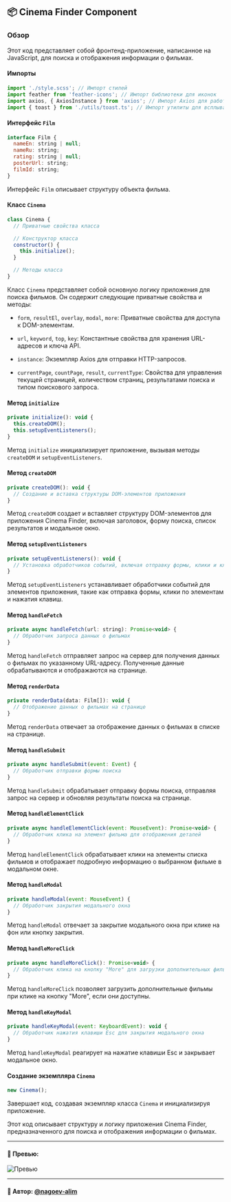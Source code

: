 ## 📦 Cinema Finder  Component

### Обзор
Этот код представляет собой фронтенд-приложение, написанное на JavaScript, для поиска и отображения информации о фильмах.

#### Импорты

```javascript
import './style.scss'; // Импорт стилей
import feather from 'feather-icons'; // Импорт библиотеки для иконок
import axios, { AxiosInstance } from 'axios'; // Импорт Axios для работы с HTTP-запросами
import { toast } from './utils/toast.ts'; // Импорт утилиты для всплывающих уведомлений
```

#### Интерфейс `Film`

```javascript
interface Film {
  nameEn: string | null;
  nameRu: string;
  rating: string | null;
  posterUrl: string;
  filmId: string;
}
```

Интерфейс `Film` описывает структуру объекта фильма.

#### Класс `Cinema`

```javascript
class Cinema {
  // Приватные свойства класса

  // Конструктор класса
  constructor() {
    this.initialize();
  }

  // Методы класса
}
```

Класс `Cinema` представляет собой основную логику приложения для поиска фильмов. Он содержит следующие приватные свойства и методы:

- `form`, `resultEl`, `overlay`, `modal`, `more`: Приватные свойства для доступа к DOM-элементам.

- `url`, `keyword`, `top`, `key`: Константные свойства для хранения URL-адресов и ключа API.

- `instance`: Экземпляр Axios для отправки HTTP-запросов.

- `currentPage`, `countPage`, `result`, `currentType`: Свойства для управления текущей страницей, количеством страниц, результатами поиска и типом поискового запроса.

#### Метод `initialize`

```javascript
private initialize(): void {
  this.createDOM();
  this.setupEventListeners();
}
```

Метод `initialize` инициализирует приложение, вызывая методы `createDOM` и `setupEventListeners`.

#### Метод `createDOM`

```javascript
private createDOM(): void {
  // Создание и вставка структуры DOM-элементов приложения
}
```

Метод `createDOM` создает и вставляет структуру DOM-элементов для приложения Cinema Finder, включая заголовок, форму поиска, список результатов и модальное окно.

#### Метод `setupEventListeners`

```javascript
private setupEventListeners(): void {
  // Установка обработчиков событий, включая отправку формы, клики и клавиши
}
```

Метод `setupEventListeners` устанавливает обработчики событий для элементов приложения, такие как отправка формы, клики по элементам и нажатия клавиш.

#### Метод `handleFetch`

```javascript
private async handleFetch(url: string): Promise<void> {
  // Обработчик запроса данных о фильмах
}
```

Метод `handleFetch` отправляет запрос на сервер для получения данных о фильмах по указанному URL-адресу. Полученные данные обрабатываются и отображаются на странице.

#### Метод `renderData`

```javascript
private renderData(data: Film[]): void {
  // Отображение данных о фильмах на странице
}
```

Метод `renderData` отвечает за отображение данных о фильмах в списке на странице.

#### Метод `handleSubmit`

```javascript
private async handleSubmit(event: Event) {
  // Обработчик отправки формы поиска
}
```

Метод `handleSubmit` обрабатывает отправку формы поиска, отправляя запрос на сервер и обновляя результаты поиска на странице.

#### Метод `handleElementClick`

```javascript
private async handleElementClick(event: MouseEvent): Promise<void> {
  // Обработчик клика на элемент фильма для отображения деталей
}
```

Метод `handleElementClick` обрабатывает клики на элементы списка фильмов и отображает подробную информацию о выбранном фильме в модальном окне.

#### Метод `handleModal`

```javascript
private handleModal(event: MouseEvent) {
  // Обработчик закрытия модального окна
}
```

Метод `handleModal` отвечает за закрытие модального окна при клике на фон или кнопку закрытия.

#### Метод `handleMoreClick`

```javascript
private async handleMoreClick(): Promise<void> {
  // Обработчик клика на кнопку "More" для загрузки дополнительных фильмов
}
```

Метод `handleMoreClick` позволяет загрузить дополнительные фильмы при клике на кнопку "More", если они доступны.

#### Метод `handleKeyModal`

```javascript
private handleKeyModal(event: KeyboardEvent): void {
  // Обработчик нажатия клавиши Esc для закрытия модального окна
}
```

Метод `handleKeyModal` реагирует на нажатие клавиши Esc и закрывает модальное окно.

#### Создание экземпляра `Cinema`

```javascript
new Cinema();
```

Завершает код, создавая экземпляр класса `Cinema` и инициализируя приложение.

Этот код описывает структуру и логику приложения Cinema Finder, предназначенного для поиска и отображения информации о фильмах.

---

#### 🌄 Превью:

![Превью](https://lh3.googleusercontent.com/drive-viewer/AITFw-xLbLC-x141oR8L1B3qIpcOQGzkcS9rjWAo250DG9cgbSeCgujVvteDwzM5WHZIbBEPXmLHC8ke6yAcmQyTBSUVJwIdcw=s1600)


-----

#### 🙌 Автор: [@nagoev-alim](https://github.com/nagoev-alim)

